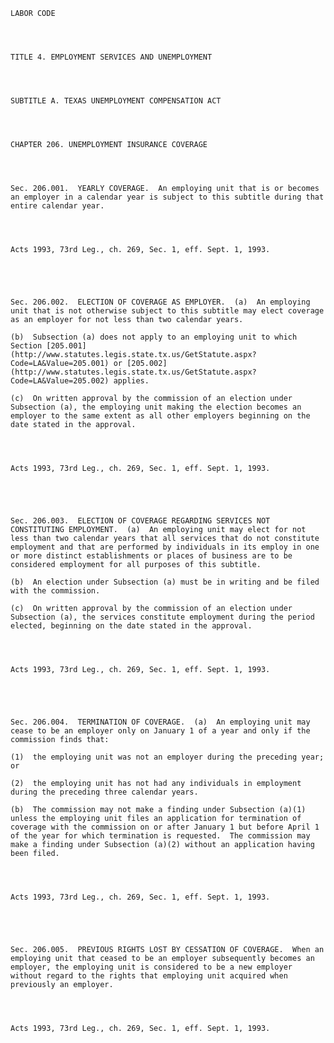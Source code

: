 ﻿
    
    
    	
    					
    
    
    LABOR CODE
    
      
    
    
    TITLE 4. EMPLOYMENT SERVICES AND UNEMPLOYMENT
    
      
    
    
    SUBTITLE A. TEXAS UNEMPLOYMENT COMPENSATION ACT
    
      
    
    
    CHAPTER 206. UNEMPLOYMENT INSURANCE COVERAGE
    
      
    
    
    Sec. 206.001.  YEARLY COVERAGE.  An employing unit that is or becomes an employer in a calendar year is subject to this subtitle during that entire calendar year.
    
    
    
    
    Acts 1993, 73rd Leg., ch. 269, Sec. 1, eff. Sept. 1, 1993.
    
    
    
    
    
    Sec. 206.002.  ELECTION OF COVERAGE AS EMPLOYER.  (a)  An employing unit that is not otherwise subject to this subtitle may elect coverage as an employer for not less than two calendar years.
    
    (b)  Subsection (a) does not apply to an employing unit to which Section [205.001](http://www.statutes.legis.state.tx.us/GetStatute.aspx?Code=LA&Value=205.001) or [205.002](http://www.statutes.legis.state.tx.us/GetStatute.aspx?Code=LA&Value=205.002) applies.
    
    (c)  On written approval by the commission of an election under Subsection (a), the employing unit making the election becomes an employer to the same extent as all other employers beginning on the date stated in the approval.
    
    
    
    
    Acts 1993, 73rd Leg., ch. 269, Sec. 1, eff. Sept. 1, 1993.
    
    
    
    
    
    Sec. 206.003.  ELECTION OF COVERAGE REGARDING SERVICES NOT CONSTITUTING EMPLOYMENT.  (a)  An employing unit may elect for not less than two calendar years that all services that do not constitute employment and that are performed by individuals in its employ in one or more distinct establishments or places of business are to be considered employment for all purposes of this subtitle.
    
    (b)  An election under Subsection (a) must be in writing and be filed with the commission.
    
    (c)  On written approval by the commission of an election under Subsection (a), the services constitute employment during the period elected, beginning on the date stated in the approval.
    
    
    
    
    Acts 1993, 73rd Leg., ch. 269, Sec. 1, eff. Sept. 1, 1993.
    
    
    
    
    
    Sec. 206.004.  TERMINATION OF COVERAGE.  (a)  An employing unit may cease to be an employer only on January 1 of a year and only if the commission finds that:
    
    (1)  the employing unit was not an employer during the preceding year;  or
    
    (2)  the employing unit has not had any individuals in employment during the preceding three calendar years.
    
    (b)  The commission may not make a finding under Subsection (a)(1) unless the employing unit files an application for termination of coverage with the commission on or after January 1 but before April 1 of the year for which termination is requested.  The commission may make a finding under Subsection (a)(2) without an application having been filed.
    
    
    
    
    Acts 1993, 73rd Leg., ch. 269, Sec. 1, eff. Sept. 1, 1993.
    
    
    
    
    
    Sec. 206.005.  PREVIOUS RIGHTS LOST BY CESSATION OF COVERAGE.  When an employing unit that ceased to be an employer subsequently becomes an employer, the employing unit is considered to be a new employer without regard to the rights that employing unit acquired when previously an employer.
    
    
    
    
    Acts 1993, 73rd Leg., ch. 269, Sec. 1, eff. Sept. 1, 1993.
    
    
    
    
    				
